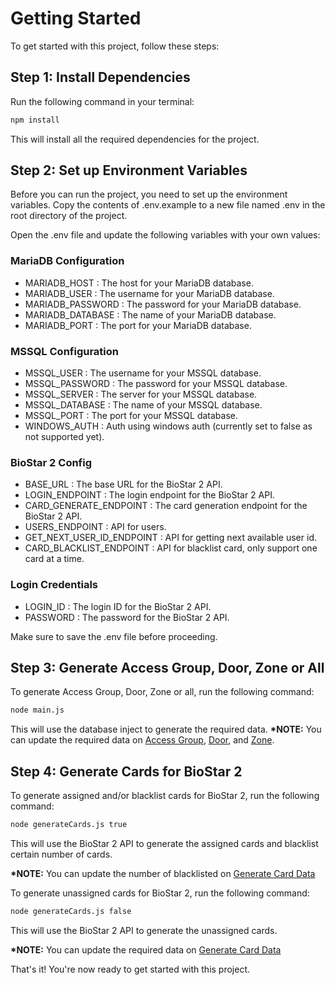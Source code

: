 # Getting Started

To get started with this project, follow these steps:

## Step 1: Install Dependencies

Run the following command in your terminal:

```bash
npm install
```

This will install all the required dependencies for the project.

## Step 2: Set up Environment Variables

Before you can run the project, you need to set up the environment variables. Copy the contents of .env.example to a new file named .env in the root directory of the project.

Open the .env file and update the following variables with your own values:

### MariaDB Configuration

- MARIADB_HOST : The host for your MariaDB database.
- MARIADB_USER : The username for your MariaDB database.
- MARIADB_PASSWORD : The password for your MariaDB database.
- MARIADB_DATABASE : The name of your MariaDB database.
- MARIADB_PORT : The port for your MariaDB database.

### MSSQL Configuration

- MSSQL_USER : The username for your MSSQL database.
- MSSQL_PASSWORD : The password for your MSSQL database.
- MSSQL_SERVER : The server for your MSSQL database.
- MSSQL_DATABASE : The name of your MSSQL database.
- MSSQL_PORT : The port for your MSSQL database.
- WINDOWS_AUTH : Auth using windows auth (currently set to false as not supported yet).

### BioStar 2 Config

- BASE_URL : The base URL for the BioStar 2 API.
- LOGIN_ENDPOINT : The login endpoint for the BioStar 2 API.
- CARD_GENERATE_ENDPOINT : The card generation endpoint for the BioStar 2 API.
- USERS_ENDPOINT : API for users.
- GET_NEXT_USER_ID_ENDPOINT : API for getting next available user id.
- CARD_BLACKLIST_ENDPOINT : API for blacklist card, only support one card at a time.

### Login Credentials

- LOGIN_ID : The login ID for the BioStar 2 API.
- PASSWORD : The password for the BioStar 2 API.

Make sure to save the .env file before proceeding.

## Step 3: Generate Access Group, Door, Zone or All

To generate Access Group, Door, Zone or all, run the following command:

```bash
node main.js
```

This will use the database inject to generate the required data.
**\*NOTE:** You can update the required data on [Access Group](gen_acsgr.js), [Door](gen_dr.js), and [Zone](geb_zn.js).

## Step 4: Generate Cards for BioStar 2

To generate assigned and/or blacklist cards for BioStar 2, run the following command:

```bash
node generateCards.js true
```

This will use the BioStar 2 API to generate the assigned cards and blacklist certain number of cards.

**\*NOTE:** You can update the number of blacklisted on [Generate Card Data](generateCards.js)

To generate unassigned cards for BioStar 2, run the following command:

```bash
node generateCards.js false
```

This will use the BioStar 2 API to generate the unassigned cards.

**\*NOTE:** You can update the required data on [Generate Card Data](generateCards.js)

That's it! You're now ready to get started with this project.
